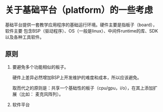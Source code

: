 # 关于基础平台（platform）的一些考虑

基础平台提供一套教学应用程序的基础运行环境。硬件主要是指板子（board），软件主要
包含BSP（驱动程序）、OS（一般是linux）、中间件runtime的库、SDK以及各种工具软件。

## 原则

1. 要避免多个功能相似的板子。

    硬件上差异必然增加BSP上开发维护的难度和成本，所以应该避免。

    取而代之的原则是：共享一个基础性的板子（cpu/gpu，i/o），在其上添加扩展（比如：
    麦克风阵列）。

2. 软件平台
